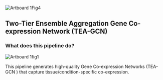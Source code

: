
![Artboard 1Fig4](https://github.com/user-attachments/assets/797833fc-6649-4b44-b65a-dc288b32027d)

## Two-Tier Ensemble Aggregation Gene Co-expression Network (TEA-GCN)


### What does this pipeline do?

![Artboard 1fig1](https://github.com/user-attachments/assets/f31ae18f-5846-49d7-b597-3234a7035ab2)

This pipeline generates high-quality Gene Co-expression Networks (TEA-GCN ) that capture tissue/condition-specific co-expression.

